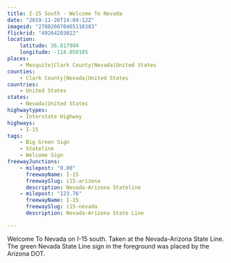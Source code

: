 ```yaml
---
title: I-15 South - Welcome To Nevada
date: "2019-11-26T14:04:12Z"
imageid: "278026070465118383"
flickrid: "49264203022"
location:
    latitude: 36.817904
    longitude: -114.050185
places:
    - Mesquite|Clark County|Nevada|United States
counties:
    - Clark County|Nevada|United States
countries:
    - United States
states:
    - Nevada|United States
highwaytypes:
    - Interstate Highway
highways:
    - I-15
tags:
    - Big Green Sign
    - Stateline
    - Welcome Sign
freewayJunctions:
    - milepost: "0.00"
      freewayName: I-15
      freewaySlug: i15-arizona
      description: Nevada-Arizona Stateline
    - milepost: "123.76"
      freewayName: I-15
      freewaySlug: i15-nevada
      description: Nevada-Arizona State Line

---
```

Welcome To Nevada on I-15 south.  Taken at the Nevada-Arizona State Line.  The green Nevada State Line sign in the foreground was placed by the Arizona DOT.